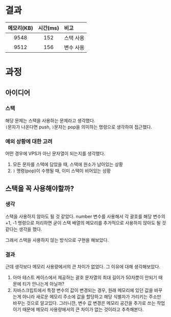 # 결과
| 메모리(KB) | 시간(ms) | 비고 |
| :---: | :---: | :-- |
| 9548 | 152 | 스택 사용 | 
| 9512 | 156 | 변수 사용 | 


# 과정
## 아이디어

### 스택
해당 문제는 스택을 사용하는 문제라고 생각했다.  
`(`문자가 나온다면 push, `)`문자는 pop을 의미하는 명령으로 생각하여 접근했다.

### 예외 상황에 대한 고려
어떤 경우에 VPS가 아닌 문자열이 되는지를 생각했다.  

1. 모든 문자를 스택에 담았을 때, 스택에 원소가 남아있는 상황
2. `)` 명령(pop)이 수행될 때, 이미 스택이 비어있는 상황

## 스택을 꼭 사용해야할까?
### 생각
스택을 사용하지 않아도 될 것 같았다. number 변수를 사용해서 각 괄호를 해당 변수의 +1, -1 명령으로 처리하면 굳이 스택 배열의 메모리를 추가적으로 사용하지 않아도 될 것 같다는 생각을 했다.

그래서 스택을 사용하지 않는 방식으로 구현을 해보았다.
### 결과
근데 생각보다 메모리 사용량에서의 큰 차이가 없었다. 그 이유에 대해 생각해보았다.

1. 아마 테스트 케이스에서 제공하는 괄호 문자열의 최대 길이가 50자뿐이 안되기 때문에 티가 안나는게 아닐까?
2. 자바스크립트에서 특정 변수의 값이 변경되는 경우, 원래 메모리에 있던 값을 바꾸는게 아니라 새로운 메모리 주소에 값을 할당하고 해당 식별자가 가리키는 주소만 바꾸는 것으로 알고있다. 그러니깐, 변수 값 변경은 메모리 공간을 추가로 쓰는 작업이기 때문에 메모리 사용량에서의 큰 차이가 없는 것이라고 추측해본다.
